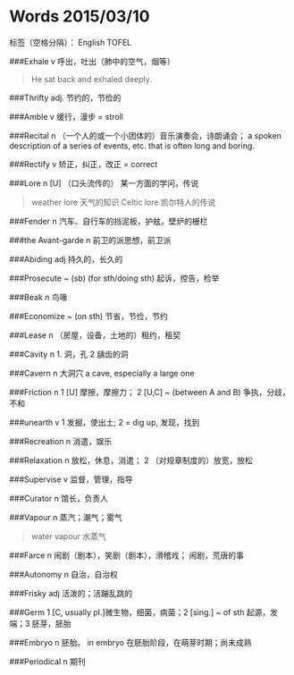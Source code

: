 # Words 2015/03/10

标签（空格分隔）： English TOFEL

###Exhale
v 呼出，吐出（肺中的空气，烟等）
> He sat back and exhaled deeply. 

###Thrifty
adj. 节约的，节俭的

###Amble
v 缓行，漫步 = stroll

###Recital
n （一个人的或一个小团体的）音乐演奏会，诗朗诵会； a spoken description of a series of events, etc. that is often long and boring.

###Rectify
v 矫正，纠正，改正 = correct

###Lore
n [U] （口头流传的） 某一方面的学问，传说
> weather lore 天气的知识
> Celtic lore 凯尔特人的传说

###Fender
n 汽车、自行车的挡泥板，护舷，壁炉的栅栏

###the Avant-garde
n 前卫的派思想，前卫派

###Abiding
adj 持久的，长久的

###Prosecute
~ (sb) (for sth/doing sth) 起诉，控告，检举

###Beak
n 鸟喙

###Economize
~ (on sth) 节省，节俭，节约

###Lease
n （房屋，设备，土地的）租约，租契

###Cavity
n 1. 洞，孔 2 龋齿的洞

###Cavern
n 大洞穴 a cave, especially a large one

###Friction
n 1 [U] 摩擦，摩擦力； 2 [U,C] ~ (between A and B) 争执，分歧，不和 

###unearth
v 1 发掘，使出土; 2 = dig up, 发现，找到

###Recreation
n 消遣，娱乐

###Relaxation
n 放松，休息，消遣； 2 （对规章制度的）放宽，放松

###Supervise
v 监督，管理，指导

###Curator
n 馆长，负责人

###Vapour
n 蒸汽；潮气；雾气
> water vapour 水蒸气

###Farce
n 闹剧（剧本），笑剧（剧本），滑稽戏； 闹剧，荒唐的事

###Autonomy
n 自治，自治权

###Frisky
adj 活泼的；活蹦乱跳的

###Germ
1 [C, usually pl.]微生物，细菌，病菌；2 [sing.] ~ of sth 起源，发端；3 胚芽，胚胎

###Embryo
n 胚胎。 in embryo 在胚胎阶段，在萌芽时期；尚未成熟

###Periodical
n 期刊
